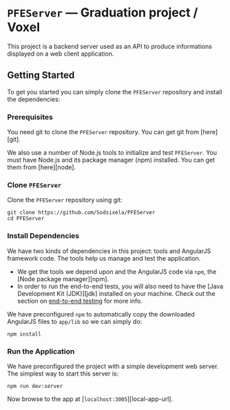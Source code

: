 # `PFEServer` — Graduation project / Voxel

This project is a backend server used as an API to produce informations displayed on a web client application.


## Getting Started

To get you started you can simply clone the `PFEServer` repository and install the dependencies:

### Prerequisites

You need git to clone the `PFEServer` repository. You can get git from [here][git].

We also use a number of Node.js tools to initialize and test `PFEServer`. You must have Node.js
and its package manager (npm) installed. You can get them from [here][node].

### Clone `PFEServer`

Clone the `PFEServer` repository using git:

```
git clone https://github.com/Sodsixela/PFEServer
cd PFEServer
```

### Install Dependencies

We have two kinds of dependencies in this project: tools and AngularJS framework code. The tools
help us manage and test the application.

* We get the tools we depend upon and the AngularJS code via `npm`, the [Node package manager][npm].
* In order to run the end-to-end tests, you will also need to have the
  [Java Development Kit (JDK)][jdk] installed on your machine. Check out the section on
  [end-to-end testing](#e2e-testing) for more info.

We have preconfigured `npm` to automatically copy the downloaded AngularJS files to `app/lib` so we
can simply do:

```
npm install
```

### Run the Application

We have preconfigured the project with a simple development web server. The simplest way to start
this server is:

```
npm run dev:server
```

Now browse to the app at [`localhost:3005`][local-app-url].